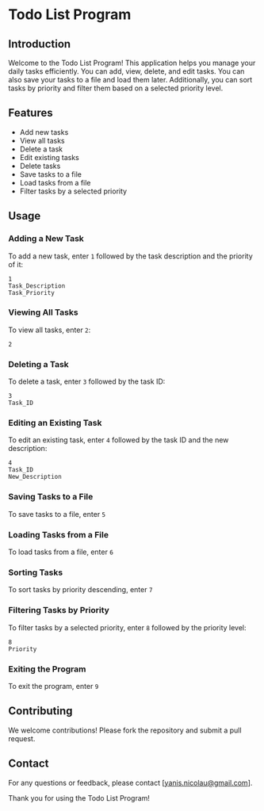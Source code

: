 # Todo List Program

## Introduction
Welcome to the Todo List Program! This application helps you manage your daily tasks efficiently. You can 
add, view, delete, and edit tasks. You can also save your tasks to a file and load them later. Additionally, you can sort tasks by priority and filter them based on a selected priority level.

## Features
- Add new tasks
- View all tasks
- Delete a task
- Edit existing tasks
- Delete tasks
- Save tasks to a file
- Load tasks from a file
- Filter tasks by a selected priority

## Usage
### Adding a New Task
To add a new task, enter `1` followed by the task description and the priority of it:
```
1
Task_Description
Task_Priority
```

### Viewing All Tasks
To view all tasks, enter `2`:
```
2
```

### Deleting a Task
To delete a task, enter `3` followed by the task ID:
```
3
Task_ID
```

### Editing an Existing Task
To edit an existing task, enter `4` followed by the task ID and the new description:
```
4
Task_ID
New_Description
```
### Saving Tasks to a File
To save tasks to a file, enter `5`

### Loading Tasks from a File
To load tasks from a file, enter `6`

### Sorting Tasks
To sort tasks by priority descending, enter `7`

### Filtering Tasks by Priority
To filter tasks by a selected priority, enter `8` followed by the priority level:
```
8
Priority
```

### Exiting the Program
To exit the program, enter `9`

## Contributing
We welcome contributions! Please fork the repository and submit a pull request.

## Contact
For any questions or feedback, please contact [yanis.nicolau@gmail.com].

Thank you for using the Todo List Program!
